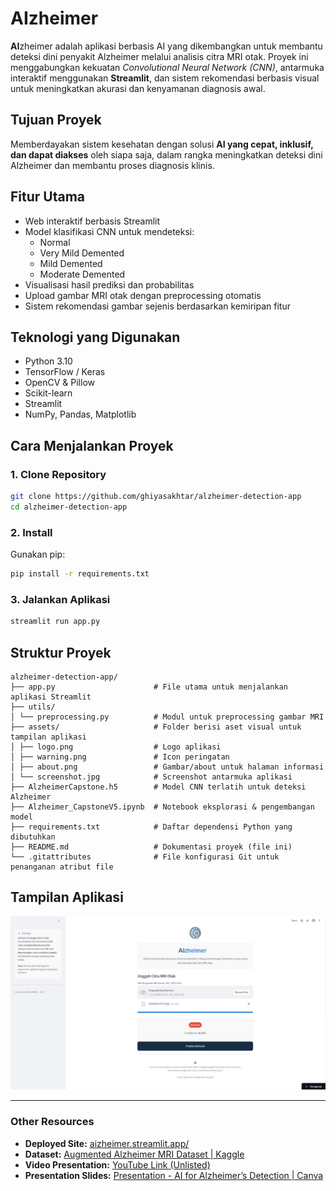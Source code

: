 # **AI**zheimer
**AI**zheimer adalah aplikasi berbasis AI yang dikembangkan untuk membantu deteksi dini penyakit Alzheimer melalui analisis citra MRI otak. Proyek ini menggabungkan kekuatan *Convolutional Neural Network (CNN)*, antarmuka interaktif menggunakan **Streamlit**, dan sistem rekomendasi berbasis visual untuk meningkatkan akurasi dan kenyamanan diagnosis awal.

## Tujuan Proyek
Memberdayakan sistem kesehatan dengan solusi **AI yang cepat, inklusif, dan dapat diakses** oleh siapa saja, dalam rangka meningkatkan deteksi dini Alzheimer dan membantu proses diagnosis klinis.

## Fitur Utama

-  Web interaktif berbasis Streamlit
- Model klasifikasi CNN untuk mendeteksi:
  - Normal
  - Very Mild Demented
  - Mild Demented
  - Moderate Demented
- Visualisasi hasil prediksi dan probabilitas
- Upload gambar MRI otak dengan preprocessing otomatis
- Sistem rekomendasi gambar sejenis berdasarkan kemiripan fitur


## Teknologi yang Digunakan
- Python 3.10
- TensorFlow / Keras
- OpenCV & Pillow
- Scikit-learn
- Streamlit
- NumPy, Pandas, Matplotlib


## Cara Menjalankan Proyek

### 1. Clone Repository
```bash
git clone https://github.com/ghiyasakhtar/alzheimer-detection-app
cd alzheimer-detection-app
```

### 2. Install 
Gunakan pip:
```bash
pip install -r requirements.txt
```

### 3. Jalankan Aplikasi
```bash
streamlit run app.py
```

## Struktur Proyek

```
alzheimer-detection-app/
├── app.py                      # File utama untuk menjalankan aplikasi Streamlit
├── utils/
│ └── preprocessing.py          # Modul untuk preprocessing gambar MRI
├── assets/                     # Folder berisi aset visual untuk tampilan aplikasi
│ ├── logo.png                  # Logo aplikasi
│ ├── warning.png               # Icon peringatan
│ ├── about.png                 # Gambar/about untuk halaman informasi
│ └── screenshot.jpg            # Screenshot antarmuka aplikasi
├── AlzheimerCapstone.h5        # Model CNN terlatih untuk deteksi Alzheimer
├── Alzheimer_CapstoneV5.ipynb  # Notebook eksplorasi & pengembangan model
├── requirements.txt            # Daftar dependensi Python yang dibutuhkan
├── README.md                   # Dokumentasi proyek (file ini)
└── .gitattributes              # File konfigurasi Git untuk penanganan atribut file
```

## Tampilan Aplikasi
<img src="https://raw.githubusercontent.com/ghiyasakhtar/alzheimer-detection-app/refs/heads/main/assets/screenshot.jpg" alt="Preview Aplikasi" width="600"/>

---

### Other Resources
* **Deployed Site:** [aizheimer.streamlit.app/](https://aizheimer.streamlit.app/)
* **Dataset:** [Augmented Alzheimer MRI Dataset | Kaggle](https://www.kaggle.com/datasets/uraninjo/augmented-alzheimer-mri-dataset)
* **Video Presentation:** [YouTube Link (Unlisted)](https://youtu.be/fiFNzQ26de4)
* **Presentation Slides:** [Presentation - AI for Alzheimer’s Detection | Canva](https://www.canva.com/design/DAGqOReI5BU/QHycU29GQMjtF-OenbprfA/edit?utm_content=DAGqOReI5BU&utm_campaign=designshare&utm_medium=link2&utm_source=sharebutton)
